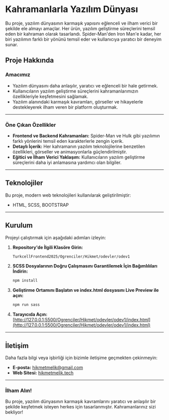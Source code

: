 # Kahramanlarla Yazılım Dünyası

Bu proje, yazılım dünyasının karmaşık yapısını eğlenceli ve ilham verici bir şekilde ele almayı amaçlar. Her ürün, yazılım geliştirme süreçlerini temsil eden bir kahraman olarak tasarlandı. Spider-Man'den Iron Man'e kadar, her biri yazılımın farklı bir yönünü temsil eder ve kullanıcıya yaratıcı bir deneyim sunar.

## Proje Hakkında

### Amacımız
- Yazılım dünyasını daha anlaşılır, yaratıcı ve eğlenceli bir hale getirmek.
- Kullanıcıların yazılım geliştirme süreçlerini kahramanlarımızın özellikleriyle keşfetmesini sağlamak.
- Yazılım alanındaki karmaşık kavramları, görseller ve hikayelerle destekleyerek ilham veren bir platform oluşturmak.

---

### Öne Çıkan Özellikler
- **Frontend ve Backend Kahramanları:** Spider-Man ve Hulk gibi yazılımın farklı yönlerini temsil eden karakterlerle zengin içerik.
- **Detaylı İçerik:** Her kahramanın yazılım teknolojilerine benzetilen özellikleri, görseller ve animasyonlarla güçlendirilmiştir.
- **Eğitici ve İlham Verici Yaklaşım:** Kullanıcıların yazılım geliştirme süreçlerini daha iyi anlamasına yardımcı olan bilgiler.

---

## Teknolojiler
Bu proje, modern web teknolojileri kullanılarak geliştirilmiştir:
- HTML, SCSS, BOOTSTRAP

---

## Kurulum
Projeyi çalıştırmak için aşağıdaki adımları izleyin:

1. **Repository'de İlgili Klasöre Girin:**
   ```bash
   TurkcellFrontend2025/Ogrenciler/Hikmet/odevler/odev1
   ```
2. **SCSS Dosyalarının Doğru Çalışmasını Garantilemek İçin Bağımlılıları İndirin:**
   ```bash
   npm install
   ```
3. **Geliştirme Ortamını Başlatın ve index.html dosyasını Live Preview ile açın:**
   ```bash
   npm run sass
   ```
4. **Tarayıcıda Açın:**
   [http://127.0.0.1:5500/Ogrenciler/Hikmet/odevler/odev1/index.html](http://127.0.0.1:5500/Ogrenciler/Hikmet/odevler/odev1/index.html)

---

## İletişim
Daha fazla bilgi veya işbirliği için bizimle iletişime geçmekten çekinmeyin:
- **E-posta:** hikmetmelik@gmail.com
- **Web Sitesi:** [hikmetmelik.tech](https://hikmetmelik.tech)

---

### İlham Alın!
Bu proje, yazılım dünyasının karmaşık kavramlarını yaratıcı ve anlaşılır bir şekilde keşfetmek isteyen herkes için tasarlanmıştır. Kahramanlarınız sizi bekliyor!
